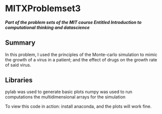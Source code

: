 # MITXProblemset3
##### Part of the problem sets of the MIT course Entitled Introduction to computational thinking and datascience


## Summary
In this problem, I used the principles of the Monte-carlo simulation to mimic the growth of a virus in a patient; and the effect of drugs on the growth rate of said virus.

## Libraries
pylab was used to generate basic plots
numpy was used to run computations the multidimensional arrays for the simulation

To view this code in action: install anaconda, and the plots will work fine. 
